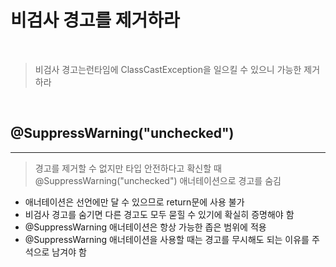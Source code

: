 # 비검사 경고를 제거하라

<br>

> 비검사 경고는런타임에 ClassCastException을 일으킬 수 있으니 가능한 제거하라

<br>

## @SuppressWarning("unchecked")

---

> 경고를 제거할 수 없지만 타입 안전하다고 확신할 때 @SuppressWarning("unchecked") 애너테이션으로 경고를 숨김

- 애너테이션은 선언에만 달 수 있으므로 return문에 사용 불가
- 비검사 경고를 숨기면 다른 경고도 모두 묻힐 수 있기에 확실히 증명해야 함
- @SuppressWarning 애너테이션은 항상 가능한 좁은 범위에 적용
- @SuppressWarning 애너테이션을 사용할 때는 경고를 무시해도 되는 이유를 주석으로 남겨야 함
